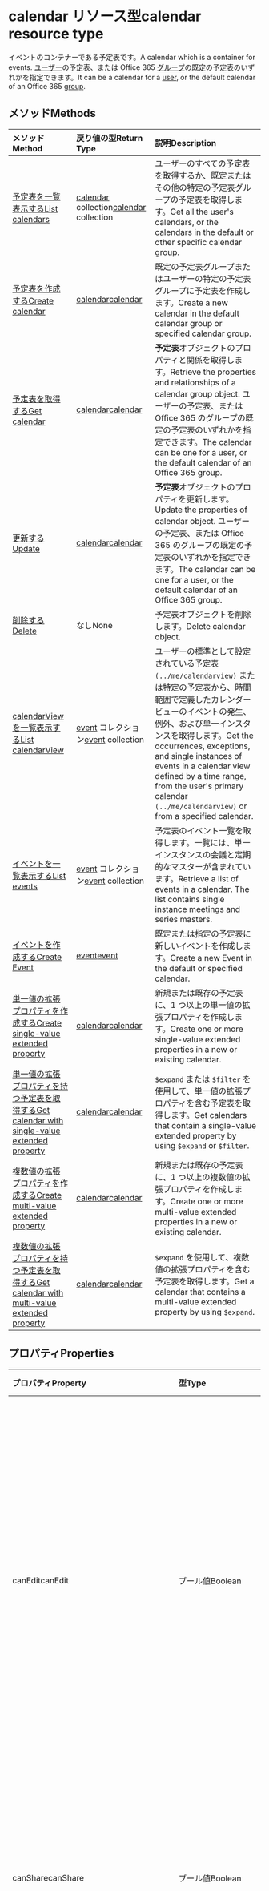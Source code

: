 # <a name="calendar-resource-type"></a><span data-ttu-id="fc089-101">calendar リソース型</span><span class="sxs-lookup"><span data-stu-id="fc089-101">calendar resource type</span></span>

<span data-ttu-id="fc089-102">イベントのコンテナーである予定表です。</span><span class="sxs-lookup"><span data-stu-id="fc089-102">A calendar which is a container for events.</span></span> <span data-ttu-id="fc089-103">[ユーザー](user.md)の予定表、または Office 365 [グループ](group.md)の既定の予定表のいずれかを指定できます。</span><span class="sxs-lookup"><span data-stu-id="fc089-103">It can be a calendar for a [user](user.md), or the default calendar of an Office 365 [group](group.md).</span></span>

## <a name="methods"></a><span data-ttu-id="fc089-104">メソッド</span><span class="sxs-lookup"><span data-stu-id="fc089-104">Methods</span></span>

| <span data-ttu-id="fc089-105">メソッド</span><span class="sxs-lookup"><span data-stu-id="fc089-105">Method</span></span>       | <span data-ttu-id="fc089-106">戻り値の型</span><span class="sxs-lookup"><span data-stu-id="fc089-106">Return Type</span></span>  |<span data-ttu-id="fc089-107">説明</span><span class="sxs-lookup"><span data-stu-id="fc089-107">Description</span></span>|
|:---------------|:--------|:----------|
|[<span data-ttu-id="fc089-108">予定表を一覧表示する</span><span class="sxs-lookup"><span data-stu-id="fc089-108">List calendars</span></span>](../api/user_list_calendars.md)|<span data-ttu-id="fc089-109">[calendar](calendar.md) collection</span><span class="sxs-lookup"><span data-stu-id="fc089-109">[calendar](calendar.md) collection</span></span>|<span data-ttu-id="fc089-110">ユーザーのすべての予定表を取得するか、既定またはその他の特定の予定表グループの予定表を取得します。</span><span class="sxs-lookup"><span data-stu-id="fc089-110">Get all the user's calendars, or the calendars in the default or other specific calendar group.</span></span>|
|[<span data-ttu-id="fc089-111">予定表を作成する</span><span class="sxs-lookup"><span data-stu-id="fc089-111">Create calendar</span></span>](../api/user_post_calendars.md) |[<span data-ttu-id="fc089-112">calendar</span><span class="sxs-lookup"><span data-stu-id="fc089-112">calendar</span></span>](calendar.md)| <span data-ttu-id="fc089-113">既定の予定表グループまたはユーザーの特定の予定表グループに予定表を作成します。</span><span class="sxs-lookup"><span data-stu-id="fc089-113">Create a new calendar in the default calendar group or specified calendar group.</span></span>|
|[<span data-ttu-id="fc089-114">予定表を取得する</span><span class="sxs-lookup"><span data-stu-id="fc089-114">Get calendar</span></span>](../api/calendar_get.md) | [<span data-ttu-id="fc089-115">calendar</span><span class="sxs-lookup"><span data-stu-id="fc089-115">calendar</span></span>](calendar.md) |<span data-ttu-id="fc089-116">**予定表**オブジェクトのプロパティと関係を取得します。</span><span class="sxs-lookup"><span data-stu-id="fc089-116">Retrieve the properties and relationships of a calendar group object.</span></span> <span data-ttu-id="fc089-117">ユーザーの予定表、または Office 365 のグループの既定の予定表のいずれかを指定できます。</span><span class="sxs-lookup"><span data-stu-id="fc089-117">The calendar can be one for a user, or the default calendar of an Office 365 group.</span></span> |
|[<span data-ttu-id="fc089-118">更新する</span><span class="sxs-lookup"><span data-stu-id="fc089-118">Update</span></span>](../api/calendar_update.md) | [<span data-ttu-id="fc089-119">calendar</span><span class="sxs-lookup"><span data-stu-id="fc089-119">calendar</span></span>](calendar.md)  |<span data-ttu-id="fc089-120">**予定表**オブジェクトのプロパティを更新します。</span><span class="sxs-lookup"><span data-stu-id="fc089-120">Update the properties of calendar object.</span></span> <span data-ttu-id="fc089-121">ユーザーの予定表、または Office 365 のグループの既定の予定表のいずれかを指定できます。</span><span class="sxs-lookup"><span data-stu-id="fc089-121">The calendar can be one for a user, or the default calendar of an Office 365 group.</span></span> |
|[<span data-ttu-id="fc089-122">削除する</span><span class="sxs-lookup"><span data-stu-id="fc089-122">Delete</span></span>](../api/calendar_delete.md) | <span data-ttu-id="fc089-123">なし</span><span class="sxs-lookup"><span data-stu-id="fc089-123">None</span></span> |<span data-ttu-id="fc089-124">予定表オブジェクトを削除します。</span><span class="sxs-lookup"><span data-stu-id="fc089-124">Delete calendar object.</span></span> |
|[<span data-ttu-id="fc089-125">calendarView を一覧表示する</span><span class="sxs-lookup"><span data-stu-id="fc089-125">List calendarView</span></span>](../api/calendar_list_calendarview.md) |<span data-ttu-id="fc089-126">[event](event.md) コレクション</span><span class="sxs-lookup"><span data-stu-id="fc089-126">[event](event.md) collection</span></span>| <span data-ttu-id="fc089-127">ユーザーの標準として設定されている予定表 `(../me/calendarview)` または特定の予定表から、時間範囲で定義したカレンダー ビューのイベントの発生、例外、および単一インスタンスを取得します。</span><span class="sxs-lookup"><span data-stu-id="fc089-127">Get the occurrences, exceptions, and single instances of events in a calendar view defined by a time range, from the user's primary calendar `(../me/calendarview)` or from a specified calendar.</span></span>|
|[<span data-ttu-id="fc089-128">イベントを一覧表示する</span><span class="sxs-lookup"><span data-stu-id="fc089-128">List events</span></span>](../api/calendar_list_events.md) |<span data-ttu-id="fc089-129">[event](event.md) コレクション</span><span class="sxs-lookup"><span data-stu-id="fc089-129">[event](event.md) collection</span></span>| <span data-ttu-id="fc089-p104">予定表のイベント一覧を取得します。一覧には、単一インスタンスの会議と定期的なマスターが含まれています。</span><span class="sxs-lookup"><span data-stu-id="fc089-p104">Retrieve a list of events in a calendar.  The list contains single instance meetings and series masters.</span></span>|
|[<span data-ttu-id="fc089-132">イベントを作成する</span><span class="sxs-lookup"><span data-stu-id="fc089-132">Create Event</span></span>](../api/calendar_post_events.md) |[<span data-ttu-id="fc089-133">event</span><span class="sxs-lookup"><span data-stu-id="fc089-133">event</span></span>](event.md)| <span data-ttu-id="fc089-134">既定または指定の予定表に新しいイベントを作成します。</span><span class="sxs-lookup"><span data-stu-id="fc089-134">Create a new Event in the default or specified calendar.</span></span>|
|[<span data-ttu-id="fc089-135">単一値の拡張プロパティを作成する</span><span class="sxs-lookup"><span data-stu-id="fc089-135">Create single-value extended property</span></span>](../api/singlevaluelegacyextendedproperty_post_singlevalueextendedproperties.md) |[<span data-ttu-id="fc089-136">calendar</span><span class="sxs-lookup"><span data-stu-id="fc089-136">calendar</span></span>](calendar.md)  |<span data-ttu-id="fc089-137">新規または既存の予定表に、1 つ以上の単一値の拡張プロパティを作成します。</span><span class="sxs-lookup"><span data-stu-id="fc089-137">Create one or more single-value extended properties in a new or existing calendar.</span></span>   |
|[<span data-ttu-id="fc089-138">単一値の拡張プロパティを持つ予定表を取得する</span><span class="sxs-lookup"><span data-stu-id="fc089-138">Get calendar with single-value extended property</span></span>](../api/singlevaluelegacyextendedproperty_get.md)  | [<span data-ttu-id="fc089-139">calendar</span><span class="sxs-lookup"><span data-stu-id="fc089-139">calendar</span></span>](calendar.md) | <span data-ttu-id="fc089-140">`$expand` または `$filter` を使用して、単一値の拡張プロパティを含む予定表を取得します。</span><span class="sxs-lookup"><span data-stu-id="fc089-140">Get calendars that contain a single-value extended property by using `$expand` or `$filter`.</span></span> |
|[<span data-ttu-id="fc089-141">複数値の拡張プロパティを作成する</span><span class="sxs-lookup"><span data-stu-id="fc089-141">Create multi-value extended property</span></span>](../api/multivaluelegacyextendedproperty_post_multivalueextendedproperties.md) | [<span data-ttu-id="fc089-142">calendar</span><span class="sxs-lookup"><span data-stu-id="fc089-142">calendar</span></span>](calendar.md) | <span data-ttu-id="fc089-143">新規または既存の予定表に、1 つ以上の複数値の拡張プロパティを作成します。</span><span class="sxs-lookup"><span data-stu-id="fc089-143">Create one or more multi-value extended properties in a new or existing calendar.</span></span>  |
|[<span data-ttu-id="fc089-144">複数値の拡張プロパティを持つ予定表を取得する</span><span class="sxs-lookup"><span data-stu-id="fc089-144">Get calendar with multi-value extended property</span></span>](../api/multivaluelegacyextendedproperty_get.md)  | [<span data-ttu-id="fc089-145">calendar</span><span class="sxs-lookup"><span data-stu-id="fc089-145">calendar</span></span>](calendar.md) | <span data-ttu-id="fc089-146">`$expand` を使用して、複数値の拡張プロパティを含む予定表を取得します。</span><span class="sxs-lookup"><span data-stu-id="fc089-146">Get a calendar that contains a multi-value extended property by using `$expand`.</span></span> |

## <a name="properties"></a><span data-ttu-id="fc089-147">プロパティ</span><span class="sxs-lookup"><span data-stu-id="fc089-147">Properties</span></span>
| <span data-ttu-id="fc089-148">プロパティ</span><span class="sxs-lookup"><span data-stu-id="fc089-148">Property</span></span>     | <span data-ttu-id="fc089-149">型</span><span class="sxs-lookup"><span data-stu-id="fc089-149">Type</span></span>   |<span data-ttu-id="fc089-150">説明</span><span class="sxs-lookup"><span data-stu-id="fc089-150">Description</span></span>|
|:---------------|:--------|:----------|
|<span data-ttu-id="fc089-151">canEdit</span><span class="sxs-lookup"><span data-stu-id="fc089-151">canEdit</span></span> |<span data-ttu-id="fc089-152">ブール値</span><span class="sxs-lookup"><span data-stu-id="fc089-152">Boolean</span></span> |<span data-ttu-id="fc089-p105">ユーザーが予定表に書き込むことができる場合は true、それ以外の場合は false です。予定表を作成したユーザーの場合は、このプロパティは true です。予定表を共有していて、書き込みアクセスが付与されているユーザーの場合も、このプロパティは true です。</span><span class="sxs-lookup"><span data-stu-id="fc089-p105">True if the user can write to the calendar, false otherwise. This property is true for the user who created the calendar. This property is also true for a user who has been shared a calendar and granted write access.</span></span> |
|<span data-ttu-id="fc089-156">canShare</span><span class="sxs-lookup"><span data-stu-id="fc089-156">canShare</span></span> |<span data-ttu-id="fc089-157">ブール値</span><span class="sxs-lookup"><span data-stu-id="fc089-157">Boolean</span></span> |<span data-ttu-id="fc089-p106">ユーザーに予定表を共有するためのアクセス許可がある場合は true、それ以外の場合は false です。予定表を作成したユーザーのみがその予定表を共有できます。</span><span class="sxs-lookup"><span data-stu-id="fc089-p106">True if the user has the permission to share the calendar, false otherwise. Only the user who created the calendar can share it.</span></span> |
|<span data-ttu-id="fc089-160">canViewPrivateItems</span><span class="sxs-lookup"><span data-stu-id="fc089-160">canViewPrivateItems</span></span> |<span data-ttu-id="fc089-161">ブール値</span><span class="sxs-lookup"><span data-stu-id="fc089-161">Boolean</span></span> |<span data-ttu-id="fc089-162">ユーザーがプライベートとしてマークされている予定表アイテムを読み取れることができる場合は true、それ以外の場合は false です。</span><span class="sxs-lookup"><span data-stu-id="fc089-162">True if the user can read calendar items that have been marked private, false otherwise.</span></span> |
|<span data-ttu-id="fc089-163">changeKey</span><span class="sxs-lookup"><span data-stu-id="fc089-163">changeKey</span></span>|<span data-ttu-id="fc089-164">String</span><span class="sxs-lookup"><span data-stu-id="fc089-164">String</span></span>|<span data-ttu-id="fc089-p107">予定表オブジェクトのバージョンを識別します。予定表を変更するたびに changeKey も変更されます。これにより、Exchange は正しいバージョンのオブジェクトに変更を適用できます。読み取り専用。</span><span class="sxs-lookup"><span data-stu-id="fc089-p107">Identifies the version of the calendar object. Every time the calendar is changed, changeKey changes as well. This allows Exchange to apply changes to the correct version of the object. Read-only.</span></span>|
|<span data-ttu-id="fc089-169">color</span><span class="sxs-lookup"><span data-stu-id="fc089-169">color</span></span>|<span data-ttu-id="fc089-170">String</span><span class="sxs-lookup"><span data-stu-id="fc089-170">String</span></span>|<span data-ttu-id="fc089-p108">UI で予定表を他の予定表から区別するための配色テーマを指定します。プロパティ値は次のとおりです。薄い青=0、薄い緑=1、薄いオレンジ=2、薄い灰色=3、薄い黄=4、薄い青緑=5、薄いピンク=6、薄い茶色=7、薄い赤=8、最大色=9、自動=-1</span><span class="sxs-lookup"><span data-stu-id="fc089-p108">Specifies the color theme to distinguish the calendar from other calendars in a UI. The property values are: LightBlue=0, LightGreen=1, LightOrange=2, LightGray=3, LightYellow=4, LightTeal=5, LightPink=6, LightBrown=7, LightRed=8, MaxColor=9, Auto=-1</span></span>|
|<span data-ttu-id="fc089-173">id</span><span class="sxs-lookup"><span data-stu-id="fc089-173">id</span></span>|<span data-ttu-id="fc089-174">String</span><span class="sxs-lookup"><span data-stu-id="fc089-174">String</span></span>|<span data-ttu-id="fc089-p109">グループの一意識別子。読み取り専用です。</span><span class="sxs-lookup"><span data-stu-id="fc089-p109">The group's unique identifier. Read-only.</span></span>|
|<span data-ttu-id="fc089-177">name</span><span class="sxs-lookup"><span data-stu-id="fc089-177">name</span></span>|<span data-ttu-id="fc089-178">String</span><span class="sxs-lookup"><span data-stu-id="fc089-178">String</span></span>|<span data-ttu-id="fc089-179">予定表の名前。</span><span class="sxs-lookup"><span data-stu-id="fc089-179">The calendar name.</span></span>|
|<span data-ttu-id="fc089-180">owner</span><span class="sxs-lookup"><span data-stu-id="fc089-180">owner</span></span> |[<span data-ttu-id="fc089-181">emailAddress</span><span class="sxs-lookup"><span data-stu-id="fc089-181">emailAddress</span></span>](emailaddress.md) | <span data-ttu-id="fc089-p110">設定すると、これは予定表を作成または追加したユーザーを表します。ユーザーが作成または追加した予定表の場合、**owner** プロパティがユーザーに設定されます。ユーザーと共有されている予定表の場合は、**owner** プロパティがその予定表をユーザーと共有した人に設定されます。</span><span class="sxs-lookup"><span data-stu-id="fc089-p110">If set, this represents the user who created or added the calendar. For a calendar that the user created or added, the **owner** property is set to the user. For a calendar shared with the user, the **owner** property is set to the person who shared that calendar with the user.</span></span> |

## <a name="relationships"></a><span data-ttu-id="fc089-185">関係</span><span class="sxs-lookup"><span data-stu-id="fc089-185">Relationships</span></span>
| <span data-ttu-id="fc089-186">リレーションシップ</span><span class="sxs-lookup"><span data-stu-id="fc089-186">Relationship</span></span> | <span data-ttu-id="fc089-187">型</span><span class="sxs-lookup"><span data-stu-id="fc089-187">Type</span></span>   |<span data-ttu-id="fc089-188">説明</span><span class="sxs-lookup"><span data-stu-id="fc089-188">Description</span></span>|
|:---------------|:--------|:----------|
|<span data-ttu-id="fc089-189">calendarView</span><span class="sxs-lookup"><span data-stu-id="fc089-189">calendarView</span></span>|<span data-ttu-id="fc089-190">[Event](event.md) collection</span><span class="sxs-lookup"><span data-stu-id="fc089-190">[Event](event.md) collection</span></span>|<span data-ttu-id="fc089-p111">予定表のカレンダー ビュー。ナビゲーション プロパティ。読み取り専用。</span><span class="sxs-lookup"><span data-stu-id="fc089-p111">The calendar view for the calendar. Navigation property. Read-only.</span></span>|
|<span data-ttu-id="fc089-194">events</span><span class="sxs-lookup"><span data-stu-id="fc089-194">events</span></span>|<span data-ttu-id="fc089-195">[Event](event.md) collection</span><span class="sxs-lookup"><span data-stu-id="fc089-195">[Event](event.md) collection</span></span>|<span data-ttu-id="fc089-p112">予定表内のイベント。ナビゲーション プロパティ。読み取り専用。</span><span class="sxs-lookup"><span data-stu-id="fc089-p112">The events in the calendar. Navigation property. Read-only.</span></span>|
|<span data-ttu-id="fc089-199">multiValueExtendedProperties</span><span class="sxs-lookup"><span data-stu-id="fc089-199">multiValueExtendedProperties</span></span>|<span data-ttu-id="fc089-200">[multiValueLegacyExtendedProperty](multivaluelegacyextendedproperty.md) collection</span><span class="sxs-lookup"><span data-stu-id="fc089-200">[multiValueLegacyExtendedProperty](multivaluelegacyextendedproperty.md) collection</span></span>| <span data-ttu-id="fc089-p113">予定表に定義された、複数値の拡張プロパティのコレクション。読み取り専用。Null 許容型。</span><span class="sxs-lookup"><span data-stu-id="fc089-p113">The collection of multi-value extended properties defined for the calendar. Read-only. Nullable.</span></span>|
|<span data-ttu-id="fc089-204">singleValueExtendedProperties</span><span class="sxs-lookup"><span data-stu-id="fc089-204">singleValueExtendedProperties</span></span>|<span data-ttu-id="fc089-205">[singleValueLegacyExtendedProperty](singlevaluelegacyextendedproperty.md) collection</span><span class="sxs-lookup"><span data-stu-id="fc089-205">[singleValueLegacyExtendedProperty](singlevaluelegacyextendedproperty.md) collection</span></span>| <span data-ttu-id="fc089-p114">予定表に定義された、単一値の拡張プロパティのコレクション。読み取り専用。Null 許容型。</span><span class="sxs-lookup"><span data-stu-id="fc089-p114">The collection of single-value extended properties defined for the calendar. Read-only. Nullable.</span></span>|

## <a name="json-representation"></a><span data-ttu-id="fc089-209">JSON 表記</span><span class="sxs-lookup"><span data-stu-id="fc089-209">JSON representation</span></span>

<span data-ttu-id="fc089-210">以下は、リソースの JSON 表記です</span><span class="sxs-lookup"><span data-stu-id="fc089-210">Here is a JSON representation of the resource</span></span>

<!-- {
  "blockType": "resource",
  "optionalProperties": [
    "calendarView",
    "events",
    "multiValueExtendedProperties",
    "singleValueExtendedProperties"
  ],
  "keyProperty": "id",
  "@odata.type": "microsoft.graph.calendar"
}-->

```json
{
  "canEdit": "boolean",
  "canShare": "boolean",
  "canViewPrivateItems": "boolean",
  "changeKey": "string",
  "color": "String",
  "id": "string (identifier)",
  "name": "string",
  "owner": {"@odata.type": "microsoft.graph.emailAddress"}
}

```
<!-- uuid: 8fcb5dbc-d5aa-4681-8e31-b001d5168d79
2015-10-25 14:57:30 UTC -->
<!-- {
  "type": "#page.annotation",
  "description": "calendar resource",
  "keywords": "",
  "section": "documentation",
  "tocPath": ""
}-->
